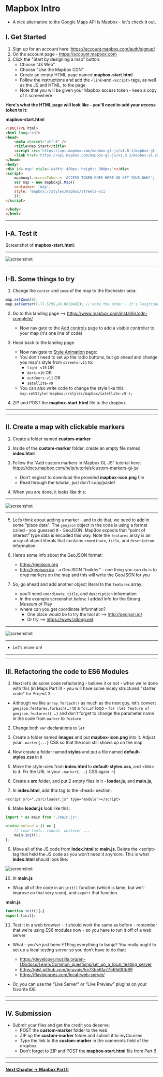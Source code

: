 # Mapbox Intro


- A nice alternative to the Google Maps API is Mapbox - let's check it out.


## I. Get Started

1. Sign up for an account here: https://account.mapbox.com/auth/signup/
2. On the account page - https://account.mapbox.com
3. Click the "Start by designing a map" button:
    - Choose "JS Web"
    - Choose "Use the Mapbox CDN"
    - Create an empty HTML page named **mapbox-start.html**
    - Follow the instructions and add the `<link>`and `<script>` tags, as well as the JS and HTML, to the page
    - Note that you will be given your Mapbox access token - keep a copy of it somewhere


**Here's what the HTML page will look like - you'll need to add your *access token* to it:**

**mapbox-start.html**

```html
<!DOCTYPE html>
<html lang="en">
<head>
	<meta charset="utf-8" />
	<title>Map Start</title>
	<script src='https://api.mapbox.com/mapbox-gl-js/v1.8.1/mapbox-gl.js'></script>
	<link href='https://api.mapbox.com/mapbox-gl-js/v1.8.1/mapbox-gl.css' rel='stylesheet' />
</head>
<body>
<div id='map' style='width: 400px; height: 300px;'></div>
<script>
	mapboxgl.accessToken = 'ACCESS-TOKEN-GOES-HERE-GO-GET-YOUR-OWN!';
	var map = new mapboxgl.Map({
	container: 'map',
	style: 'mapbox://styles/mapbox/streets-v11'
	});
</script>

</body>
</html>
```

<hr>

## I-A. Test it

Screenshot of **mapbox-start.html**:

<hr>

![screenshot](./_images/_map-images/maps-1.jpg)

<hr>

## I-B. Some things to try

1) Change the `center` and `zoom` of the map to the Rochester area:

```js
map.setZoom(9);
map.setCenter([-77.6799,43.083848]); // note the order - it's longitude,latitude - which is opposite of Google Maps
```

2) Go to this landing page --> https://www.mapbox.com/install/js/cdn-complete/
    - Now navigate to the [Add controls](https://docs.mapbox.com/mapbox-gl-js/example/navigation/) page to add a visible controller to your map (it's one line of code)

3) Head back to the landing page
    - Now navigate to [Style Animation](https://docs.mapbox.com/mapbox-gl-js/example/setstyle/) page:
    - You don't need to set up the radio buttons, but go ahead and change you map's style from  `streets-v11` to: 
      - `light-v10` OR
      - `dark-v10` OR
      - `outdoors-v11` OR
      - `satellite-v9`
    - You can also write code to change the style like this: `map.setStyle('mapbox://styles/mapbox/satellite-v9');`
  
4) ZIP and POST the **mapbox-start.html** file to the dropbox

<hr><hr>

## II. Create a map with clickable markers

1) Create a folder named **custom-marker**

2) Inside of the **custom-marker** folder, create an empty file named **index.html**

3) Follow the "Add custom markers in Mapbox GL JS" tutorial here: https://docs.mapbox.com/help/tutorials/custom-markers-gl-js/
    - Don’t neglect to download the provided **mapbox-icon.png** file
    - Read through the tutorial, just don’t copy/paste!
    
4) When you are done, it looks like this:

<hr>

![screenshot](./_images/_map-images/maps-2.jpg)

<hr>

5) Let’s think about adding a marker - and to do that, we need to add in some "place data". The `geojson` object in the code is using a format called - you guessed it - GeoJSON. MapBox expects that "point of interest" type data is encoded this way. Note the `features` array is an array of object literals that contains `coordinate`, `title`, and `description` information.

6) Here’s some info about the GeoJSON format: 
    - https://geojson.org
    - http://geojson.io/ - a GeoJSON "builder" - one thing you can do is to drop markers on the map and this will write the GeoJSON for you 

7) So, go ahead and add another object literal to the `features` array:
    - you’ll need `coordinate`, `title`, and `description` information
    - in the example screenshot below, I added info for the Strong Museum of Play
    - where can you get coordinate information? 
      - One place would be to try the tool at --> http://geojson.io/ 
      - Or try --> https://www.latlong.net


<hr>

![screenshot](./_images/_map-images/maps-3.jpg)

<hr>

- Let's move on!

<hr><hr>

## III. Refactoring the code to ES6 Modules

1) Next let’s do some code refactoring - believe it or not - when we're done with this (in Maps Part II) - you will have some nicely structured "starter code" for Project 3

- Although we like `array.forEach()` as much as the next guy, let’s convert `geojson.features.forEach(…)` to a `for…of` loop - `for (let feature of geojson.features){ …}` and don’t forget to change the parameter name in the code from `marker` to `feature`

2) Change both `var` declarations to `let`

3) Create a folder named **images** and put **mapbox-icon.png**  into it. Adjust your `.marker{...}` CSS so that the icon still shows up on the map

4) Now create a folder named **styles** and put a file named **default-styles.css** in it

5) Move the style rules from **index.html** to **default-styles.css**, and &lt;link> to it. Fix the URL in your `.marker{...}` CSS again :-|

6) Create a **src** folder, and put 2 empty files in it - **loader.js**, and **main.js**,

7) In **index.html**, add this tag to the &lt;head> section:

`<script src="./src/loader.js" type="module"></script>`

8) Make **loader.js** look like this:

```js
import * as main from "./main.js";

window.onload = () => {
	// load fonts, sounds, whatever ...
	main.init();
};
```

9) Move all of the JS code from **index.html** to **main.js**. Delete the &lt;script> tag that held the JS code as you won’t need it anymore. This is what **index.html** should look like:

![screenshot](./_images/_map-images/maps-4.jpg)

10) In **main.js**

- Wrap all of the code in an `init()` function (which is lame, but we’ll improve on that very soon), and `export` that function.

**main.js**

```js
function init(){…}
export {init};
```

11) Test it in a web browser - it should work the same as before - remember that we’re using ES6 modules now - so you have to run it off of a web server

- What - you’ve just been FTPing everything to banjo? You really ought to set up a local testing server so you don’t have to do that:
    - https://developer.mozilla.org/en-US/docs/Learn/Common_questions/set_up_a_local_testing_server
    - https://gist.github.com/jgravois/5e73b56fa7756fd00b89
    - https://flaviocopes.com/local-web-server/

- Or, you can use the “Live Server” or “Live Preview” plugins on your favorite IDE


<hr><hr>

## IV. Submission

- Submit your files and get the credit you deserve:
  - POST the **custom-marker**  folder to the web
  - ZIP up the **custom-marker** folder and submit it to myCourses
  - Type the link to the **custom-marker**  in the comments field of the dropbox
  - Don't forget to ZIP and POST the **mapbox-start.html** file from Part I!


<hr><hr>

**[Next Chapter -> Mapbox Part II](HW-mapbox-2.md)**



